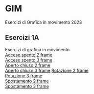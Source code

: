 # GIM
Esercizi di Grafica in movimento 2023

## Esercizi 1A
Esercizi di grafica in movimento  
[Acceso spento 2 frame](Esercizio_1A/acceso_spento_2.html)    
[Acceso spento 3 frame](Esercizio_1A/acceso_spento_3.html)    
[Aperto chiuso 2 frame](Esercizio_1A/aperto_chiuso_2.html)  
[Aperto chiuso 3 frame](Esercizio_1A/aperto_chiuso_3.html) 
[Rotazione 2 frame](Esercizio_1A/rotazione_2.html)  
[Rotazione 3 frame](Esercizio_1A/rotazione_3.html)  
[Spostamento 2 frame](Esercizio_1A/spostamento_2.html)  
[Spostamento 3 frame](Esercizio_1A/spostamento_3.html)  
